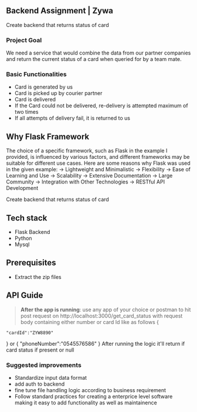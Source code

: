 ## Backend Assignment | Zywa
Create backend that returns status of card

### Project Goal

We need a service that would combine the data from our partner companies and return the current status of a card when queried for by a team mate.

### Basic Functionalities

- Card is generated by us
- Card is picked up by courier partner
- Card is delivered
- If the Card could not be delivered, re-delivery is attempted maximum of two times
- If all attempts of delivery fail, it is returned to us

## Why Flask Framework
The choice of a specific framework, such as Flask in the example I provided, is influenced by various factors, and different frameworks may be suitable for different use cases. Here are some reasons why Flask was used in the given example:
-> Lightweight and Minimalistic
-> Flexibility
-> Ease of Learning and Use
-> Scalability
-> Extensive Documentation
-> Large Community
-> Integration with Other Technologies
-> RESTful API Development



Create backend that returns status of card

## Tech stack

- Flask Backend
- Python
- Mysql


## Prerequisites

- Extract the zip files
## API Guide

> **After the app is running**: use any app of your choice or postman to hit post request on http://localhost:3000/get_card_status with request body containing either number or card Id like as follows
> {

    "cardId":"ZYW8890"

} or {
"phoneNumber":"0545576586"
}
After running the logic it'll return if card status if present or null

### Suggested improvements

- Standardize input data format
- add auth to backend
- fine tune file handling logic according to business requirement
- Follow standard practices for creating a enterprice level software making it easy to add functionality as well as maintainence
